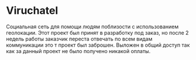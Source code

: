 # Viruchatel
Социальная сеть для помощи людям поблизости с использованием геолокации.
Этот проект был принят в разработку под заказ, но после 2 недель работы заказчик переста отвечать по всем видам коммуникации это т проект был заброшен. Выложен в общий доступ так как за данный проект не было получено никакой оплаты.
